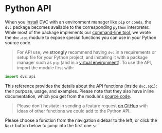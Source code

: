 # Python API

When you [install](/doc/install) DVC with an environment manager like `pip` or
`conda`, the `dvc` package becomes available to the corresponding `python`
interpreter. While most of the package implements our
[command-line tool](/doc/command-reference), we wrote the `dvc.api` module to
expose special functions you can use in your Python source code.

> For API use, we **strongly** recommend having `dvc` in a requirements or setup
> file for your Python project, and installing it with a package manager such as
> `pip` (and in a
> [virtual environment](https://packaging.python.org/tutorials/installing-packages/#creating-virtual-environments)).
> To use the API, import the module first with:

```py
import dvc.api
```

This reference provides the details about the API functions (inside `dvc.api`):
their purpose, usage, and examples. Please note that they also have inline
documentation, which you get from the module's
[source code](https://github.com/iterative/dvc/blob/master/dvc/api.py).

> Please don't hesitate in sending a feature request
> [on GitHub](https://github.com/iterative/dvc.org/issues) with ideas of other
> functions we could add to the Python API.

Please choose a function from the navigation sidebar to the left, or click the
`Next` button below to jump into the first one ↘
